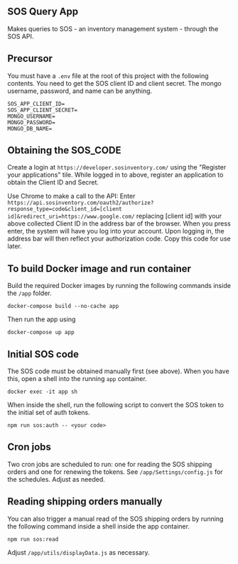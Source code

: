 ## SOS Query App
Makes queries to SOS - an inventory management system - through the SOS API.

## Precursor
You must have a `.env` file at the root of this project with the following contents. You need to get the SOS client ID and client secret. The mongo username, password, and name can be anything.

```
SOS_APP_CLIENT_ID=
SOS_APP_CLIENT_SECRET=
MONGO_USERNAME=
MONGO_PASSWORD=
MONGO_DB_NAME=
```

## Obtaining the SOS_CODE
Create a login at `https://developer.sosinventory.com/` using the "Register your applications" tile. While logged in to above, register an application to obtain the Client ID and Secret.

Use Chrome to make a call to the API: Enter `https://api.sosinventory.com/oauth2/authorize?response_type=code&client_id=[client id]&redirect_uri=https://www.google.com/` replacing [client id] with your above collected Client ID in the address bar of the browser.  When you press enter, the system will have you log into your account.  Upon logging in, the address bar will then reflect your authorization code. Copy this code for use later.

## To build Docker image and run container
Build the required Docker images by running the following commands inside the `/app` folder.

```
docker-compose build --no-cache app
```

Then run the app using

```
docker-compose up app
```

## Initial SOS code
The SOS code must be obtained manually first (see above). When you have this, open a shell into the running `app` container.

```
docker exec -it app sh
```

When inside the shell, run the following script to convert the SOS token to the initial set of auth tokens.

```
npm run sos:auth -- <your code>
```

## Cron jobs
Two cron jobs are scheduled to run: one for reading the SOS shipping orders and one for renewing the tokens. See `/app/Settings/config.js` for the schedules. Adjust as needed.

## Reading shipping orders manually
You can also trigger a manual read of the SOS shipping orders by running the following command inside a shell inside the app container.

```
npm run sos:read
```

Adjust `/app/utils/displayData.js` as necessary.
